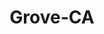 ---
title: Grove-CA
slug: grove-ca
f_state:
- cms/state/california.md
f_locations:
- cms/payday-loan/24-quick-104.md
- cms/payday-loan/advance-america-1233.md
- cms/payday-loan/advance-america-1289.md
- cms/payday-loan/advance-america-1290.md
- cms/payday-loan/advance-america-1297.md
- cms/payday-loan/advance-america-3012.md
- cms/payday-loan/advance-til-payday-3419.md
- cms/payday-loan/advance-til-payday-3423.md
- cms/payday-loan/califorina-budget-finance-5717.md
- cms/payday-loan/cash-go-6121.md
- cms/payday-loan/cash-go-6215.md
- cms/payday-loan/cash-etc-7077.md
- cms/payday-loan/cash-flow-7545.md
- cms/payday-loan/cash-n-more-8024.md
- cms/payday-loan/cash-n-more-8025.md
- cms/payday-loan/cash-plus-8212.md
- cms/payday-loan/check-cashing-place-10911.md
- cms/payday-loan/check-into-cash-11611.md
- cms/payday-loan/check-into-cash-11630.md
- cms/payday-loan/check-into-cash-11653.md
- cms/payday-loan/goldx-financial-services-inc-19077.md
- cms/payday-loan/grande-check-cashing-19161.md
- cms/payday-loan/harbor-mart-printing-check-cashing-19325.md
- cms/payday-loan/johns-check-cashing-19885.md
- cms/payday-loan/loan-mart-money-mart-20453.md
- cms/payday-loan/money-mart-21384.md
- cms/payday-loan/moneytree-check-cashing-21985.md
- cms/payday-loan/nationwide-secure-funds-solutions-22907.md
- cms/payday-loan/nix-check-cashing-23017.md
- cms/payday-loan/payday-advance-23733.md
- cms/payday-loan/quick-cash-24849.md
- cms/payday-loan/quick-cash-inc-25011.md
- cms/payday-loan/speedy-cash-26699.md
- cms/payday-loan/suns-26985.md
- cms/payday-loan/suns-26986.md
- cms/payday-loan/sunshine-check-cashing-27004.md
- cms/payday-loan/united-cash-usa-cash-28084.md
- cms/payday-loan/usa-checks-cashed-28418.md
updated-on: '2024-05-30T13:41:28.615Z'
created-on: '2024-05-30T13:41:28.615Z'
published-on: '2024-05-30T13:54:32.469Z'
f_city: Grove
layout: '[city].html'
tags: city
---